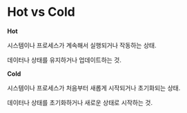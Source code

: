 # Hot vs Cold

**Hot**

시스템이나 프로세스가 계속해서 실행되거나 작동하는 상태.

데이터나 상태를 유지하거나 업데이트하는 것.

**Cold**

시스템이나 프로세스가 처음부터 새롭게 시작되거나 초기화되는 상태.

데이터나 상태를 초기화하거나 새로운 상태로 시작하는 것.